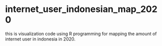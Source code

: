 # internet_user_indonesian_map_2020
this is visualization code using R programming for mapping the amount of internet user in indonesia in 2020.
